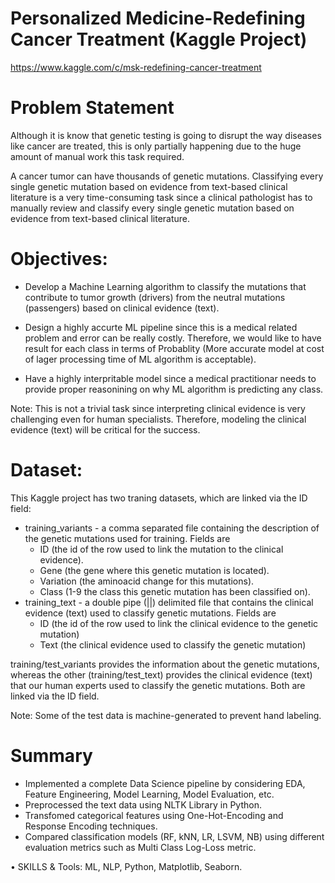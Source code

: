 # Personalized Medicine-Redefining Cancer Treatment (Kaggle Project)
https://www.kaggle.com/c/msk-redefining-cancer-treatment

# Problem Statement
Although it is know that genetic testing is going to disrupt the way diseases like cancer are treated, this is only partially happening due to the huge amount of manual work this task required.

A cancer tumor can have thousands of genetic mutations. Classifying every single genetic mutation based on evidence from text-based clinical literature is a very time-consuming task since a clinical pathologist has to manually review and classify every single genetic mutation based on evidence from text-based clinical literature.


#  Objectives:

- Develop a Machine Learning algorithm to classify the mutations that contribute to tumor growth (drivers) from the neutral mutations (passengers) based on clinical evidence (text).

- Design a highly accurte ML pipeline since this is a medical related problem and error can be really costly. Therefore, we would like to have result for each class in terms of Probablity (More accurate model at cost of lager processing time of ML algorithm is acceptable). 

- Have a highly interpritable model since a medical practitionar needs to provide proper reasonining on why ML algorithm is predicting any class.

Note: This is not a trivial task since interpreting clinical evidence is very challenging even for human specialists. Therefore, modeling the clinical evidence (text) will be critical for the success.

# Dataset:
This Kaggle project has two traning datasets, which are linked via the ID field:
- training_variants - a comma separated file containing the description of the genetic mutations used for training. Fields are
    - ID (the id of the row used to link the mutation to the clinical evidence).
    - Gene (the gene where this genetic mutation is located).
    - Variation (the aminoacid change for this mutations). 
    - Class (1-9 the class this genetic mutation has been classified on).
- training_text - a double pipe (||) delimited file that contains the clinical evidence (text) used to classify genetic mutations. Fields are 
    - ID (the id of the row used to link the clinical evidence to the genetic mutation)
    - Text (the clinical evidence used to classify the genetic mutation)

training/test_variants provides the information about the genetic mutations, whereas the other (training/test_text) provides the clinical evidence (text) that our human experts used to classify the genetic mutations. Both are linked via the ID field.

Note: Some of the test data is machine-generated to prevent hand labeling. 

# Summary
-	Implemented a complete Data Science pipeline by considering EDA, Feature Engineering, Model Learning, Model Evaluation, etc.
-	Preprocessed the text data using NLTK Library in Python.
-	Transfomed categorical features using One-Hot-Encoding and Response Encoding techniques.
-	Compared classification models (RF, kNN, LR, LSVM, NB) using different evaluation metrics such as Multi Class Log-Loss metric.


•	SKILLS & Tools: ML, NLP, Python, Matplotlib, Seaborn. 

